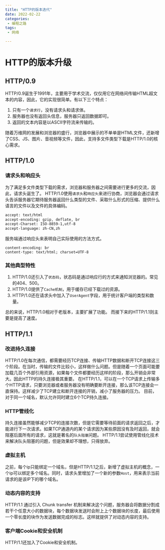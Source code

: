 ```yaml
---
title: "HTTP的版本迭代"
date: 2022-02-22
categories:
 - 编程之路
tags:
 - 网络

---
```

# HTTP的版本升级
## HTTP/0.9
HTTP/0.9诞生于1991年，主要用于学术交流，仅仅用它在网络间传输HTML超文本的内容，因此，它的实现很简单。有以下三个特点：
1. 只有一个`请求行`，没有请求头和请求体。
2. 服务器也没有返回头信息，服务器只返回数据即可。
3. 返回的文本内容是以ASCII字符流来传输的。

随着万维网的发展和浏览器的盛行，浏览器中展示的不单单是HTML文件，还新增了CSS、JS、图片、音视频等文件，因此，支持多文件类型下载是HTTP/1.0的核心需求。
## HTTP/1.0
### 请求头和响应头
为了满足多文件类型下载的需求，浏览器和服务器之间需要进行更多的交流，因此，请求头诞生了。
HTTP/1.0使用`请求头`和`响应头`来进行协商，浏览器会通过请求头告诉服务器它期待服务器返回什么类型的文件、采取什么形式的压缩、提供什么语言的文件以及文件的具体编码。

```html
accept: text/html
accept-encoding: gzip, deflate, br
accept-Charset: ISO-8859-1,utf-8
accept-language: zh-CN,zh
```
服务端通过响应头来表明自己实际使用的方法方式。

```
content-encoding: br
content-type: text/html; charset=UTF-8
```
### 其他典型特性
1. HTTP/1.0还引入了`状态码`，状态码是通过响应行的方式来通知浏览器的。常见的404、500。
2. HTTP/1.0提供了`Cache机制`，用于缓存已经下载过的资源。
3. HTTP/1.0还在请求头中加入了`UserAgent`字段，用于统计客户端的类型和数量。

总的来说，HTTP/1.0相对于老版本，主要扩展了功能。
而接下来的HTTP/1.1则主要是提高了速度。

## HTTP/1.1
### 改进持久连接
HTTP/1.0在每次通信，都需要经历TCP连接、传输HTTP数据和断开TCP连接这三个阶段。在当时，传输的文件比较小，这样做什么问题。但是随着一个页面可能要加载几百个外部引用资源，如果每个文件都要经历这样的阶段，那么开销会非常大。因此HTTP的持久连接极其重要。
在HTTP/1.1，可以在一个TCP请求上传输多个HTTP请求，只要浏览器或者服务器没有明确要断开连接，那么该TCP连接会一直保持。这样减少了TCP建立和断开连接的开销，减小了服务器的压力。
目前，对于同一个域名，默认允许同时建立6个TCP持久连接。
### HTTP管线化
持久连接虽然能够减少TCP的连接次数，但是它需要等待前面的请求返回之后，才能进行下一次请求。如果TCP通道内的某个请求因为某些原因没有及时返回，就会阻塞后面所有的请求，这就是著名的`队头阻塞`问题。
HTTP/1.1尝试使用管线化技术来解决队头阻塞的问题，但是效果却不理想，只得放弃。
### 虚拟主机
之前，每个ip只能绑定一个域名，但是HTTP/1.1之后，新增了虚拟主机的概念，一个ip可以绑定多个域名。同时，请求头里增加了一个新的参数`Host`，用来表示当前请求的是该IP下的哪个域名。
### 动态内容的支持
HTTP/1.1 通过引入 Chunk transfer 机制来解决这个问题，服务器会将数据分割成若干个任意大小的数据块，每个数据块发送时会附上上个数据块的长度，最后使用一个零长度的块作为发送数据完成的标志。这样就提供了对动态内容的支持。

### 客户端Cookie和安全机制
HTTP/1.1还加入了Cookie和安全机制。
